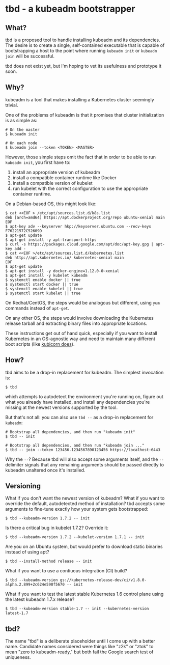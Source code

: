 # tbd - a kubeadm bootstrapper

## What?

tbd is a proposed tool to handle installing kubeadm and its dependencies. The
desire is to create a single, self-contained executable that is capable of
bootstrapping a host to the point where running `kubeadm init` or `kubeadm join`
will be successful.

tbd does not exist yet, but I'm hoping to vet its usefulness and prototype it
soon.

## Why?

kubeadm is a tool that makes installing a Kubernetes cluster seemingly trivial.

One of the problems of kubeadm is that it promises that cluster initialization
is as simple as:

    # On the master
    $ kubeadm init

    # On each node
    $ kubeadm join --token <TOKEN> <MASTER>

However, those simple steps omit the fact that in order to be able to run
`kubeadm init`, you first have to:

  1. install an appropriate version of kubeadm
  2. install a compatible container runtime like Docker
  3. install a compatible version of kubelet
  4. run kubelet with the correct configuration to use the appropriate container
     runtime.

On a Debian-based OS, this might look like:

    $ cat <<EOF > /etc/apt/sources.list.d/k8s.list
    deb [arch=amd64] https://apt.dockerproject.org/repo ubuntu-xenial main
    EOF
    $ apt-key adv --keyserver hkp://keyserver.ubuntu.com --recv-keys F76221572C52609D
    $ apt-get update
    $ apt-get install -y apt-transport-https
    $ curl -s https://packages.cloud.google.com/apt/doc/apt-key.gpg | apt-key add -
    $ cat <<EOF >/etc/apt/sources.list.d/kubernetes.list
    deb http://apt.kubernetes.io/ kubernetes-xenial main
    EOF
    $ apt-get update
    $ apt-get install -y docker-engine=1.12.0-0~xenial
    $ apt-get install -y kubelet kubeadm
    $ systemctl enable docker || true
    $ systemctl start docker || true
    $ systemctl enable kubelet || true
    $ systemctl start kubelet || true

On Redhat/CentOS, the steps would be analogous but different, using `yum`
commands instead of `apt-get`.

On any other OS, the steps would involve downloading the Kubernetes release
tarball and extracting binary files into appropriate locations.

These instructions get out of hand quick, especially if you want to install
Kubernetes in an OS-agnostic way and need to maintain many different boot
scripts (like [kubicorn
does](https://github.com/kris-nova/kubicorn/tree/58ccdfb5cd78ee67cc6146179bfa228707a20ef8/bootstrap)).

## How?

tbd aims to be a drop-in replacement for kubeadm. The simplest invocation is:

    $ tbd

which attempts to autodetect the environment you're running on, figure out what
you already have installed, and install any dependencies you're missing at the
newest versions supported by the tool.

But that's not all: you can also use `tbd --` as a drop-in replacement for
`kubeadm`:

    # Bootstrap all dependencies, and then run "kubeadm init"
    $ tbd -- init

    # Bootstrap all dependencies, and then run "kubeadm join ..."
    $ tbd -- join --token 123456.1234567890123456 https://localhost:6443

Why the `--`? Because tbd will also accept some arguments itself, and the `--`
delimiter signals that any remaining arguments should be passed directly to
kubeadm unaltered once it's installed.

## Versioning

What if you don't want the newest version of kubeadm? What if you want to
override the default, autodetected method of installation? tbd accepts some
arguments to fine-tune exactly how your system gets bootstrapped:

    $ tbd --kubeadm-version 1.7.2 -- init

Is there a critical bug in kubelet 1.7.2? Override it:

    $ tbd --kubeadm-version 1.7.2 --kubelet-version 1.7.1 -- init

Are you on an Ubuntu system, but would prefer to download static binaries
instead of using apt?

    $ tbd --install-method release -- init

What if you want to use a contiuous integration (CI) build?

    $ tbd --kubeadm-version gs://kubernetes-release-dev/ci/v1.8.0-alpha.2.899+2c624e590f5670 -- init

What if you want to test the latest stable Kubernetes 1.6 control plane using
the latest kubeadm 1.7.x release?

    $ tbd --kubeadm-version stable-1.7 -- init --kubernetes-version latest-1.7

## tbd?

The name "tbd" is a deliberate placeholder until I come up with a better name.
Candidate names considered were things like "z2k" or "ztok" to mean "zero to
kubeadm-ready," but both fail the Google search test of uniqueness.
